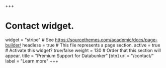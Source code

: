 +++
# Contact widget.
widget = "stripe"  # See https://sourcethemes.com/academic/docs/page-builder/
headless = true  # This file represents a page section.
active = true  # Activate this widget? true/false
weight = 130  # Order that this section will appear.
title = "Premium Support for Databunker"
[btn]
  url = "/contact/"
  label = "Learn more"
+++

